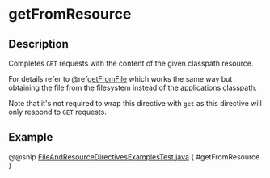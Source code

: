 <a id="getfromresource-java"></a>
# getFromResource

## Description

Completes `GET` requests with the content of the given classpath resource.

For details refer to @ref[getFromFile](getFromFile.md#getfromfile-java) which works the same way but obtaining the file from the filesystem
instead of the applications classpath.

Note that it's not required to wrap this directive with `get` as this directive will only respond to `GET` requests.

## Example

@@snip [FileAndResourceDirectivesExamplesTest.java](../../../../../../../test/java/docs/http/javadsl/server/directives/FileAndResourceDirectivesExamplesTest.java) { #getFromResource }
